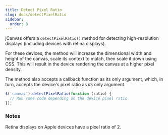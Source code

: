 ```yaml
---
title: Detect Pixel Ratio
slug: docs/detectPixelRatio
sidebar:
  order: 8
---
```


jCanvas offers a `detectPixelRatio()` method for detecting high-resolution displays (including devices with retina displays).

For these devices, the method will increase the dimensional width and height of the canvas, scale its context to match, then scale it down using CSS. This will result in the device rendering the canvas at a higher pixel density.

The method also accepts a callback function as its only argument, which, in turn, accepts the device's pixel ratio as _its_ only argument.

```js
$('canvas').detectPixelRatio(function (ratio) {
  // Run some code depending on the device pixel ratio
});
```

### Notes

Retina displays on Apple devices have a pixel ratio of 2.
